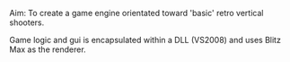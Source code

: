 Aim: To create a game engine orientated toward 'basic' retro vertical shooters.

Game logic and gui is encapsulated within a DLL (VS2008) and uses Blitz Max as the renderer.